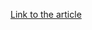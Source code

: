 [Link to the article](https://securelist.com/analysis/publications/78531/dridex-a-history-of-evolution/)
